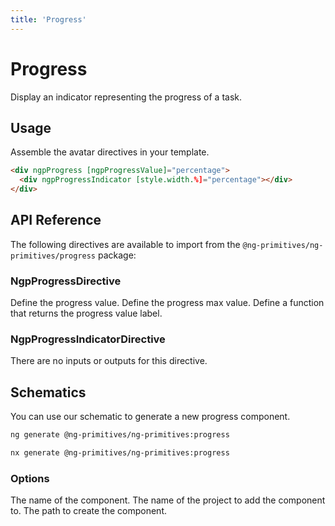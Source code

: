 ```yaml
---
title: 'Progress'
---
```


# Progress

Display an indicator representing the progress of a task.

<docs-example name="progress"></docs-example>

## Usage

Assemble the avatar directives in your template.

```html
<div ngpProgress [ngpProgressValue]="percentage">
  <div ngpProgressIndicator [style.width.%]="percentage"></div>
</div>
```

## API Reference

The following directives are available to import from the `@ng-primitives/ng-primitives/progress` package:

### NgpProgressDirective

<ResponseField name="ngpProgressValue" type="number">
  Define the progress value.
</ResponseField>

<ResponseField name="ngpProgressMax" type="number" default="100">
  Define the progress max value.
</ResponseField>

<ResponseField name="ngpProgressValueLabel" type="(value: number, max: number) => string">
  Define a function that returns the progress value label.
</ResponseField>

### NgpProgressIndicatorDirective

There are no inputs or outputs for this directive.

## Schematics

You can use our schematic to generate a new progress component.

<CodeGroup>

```bash Angular CLI
ng generate @ng-primitives/ng-primitives:progress
```

```bash Nx
nx generate @ng-primitives/ng-primitives:progress
```

</CodeGroup>

### Options

<ResponseField name="name" type="string">
  The name of the component.
</ResponseField>

<ResponseField name="project" type="string">
  The name of the project to add the component to.
</ResponseField>

<ResponseField name="path" type="string">
  The path to create the component.
</ResponseField>
